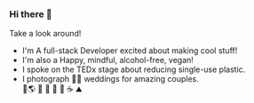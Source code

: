 ### Hi there 👋
Take a look around!<br/>
* I'm A full-stack Developer excited about making cool stuff!
* I'm also a Happy, mindful, alcohol-free, vegan!
* I spoke on the TEDx stage about reducing single-use plastic.
* I photograph 👰🤵 weddings for amazing couples.<br/>
🌱🌎 🚣 🚴 🏃 🐶 ☕️ ⛰

<!--
**keiththarp/keiththarp** is a ✨ _special_ ✨ repository because its `README.md` (this file) appears on your GitHub profile.

Here are some ideas to get you started:

- 🔭 I’m currently working on ...
- 🌱 I’m currently learning ...
- 👯 I’m looking to collaborate on ...
- 🤔 I’m looking for help with ...
- 💬 Ask me about ...
- 📫 How to reach me: ...
- 😄 Pronouns: ...
- ⚡ Fun fact: ...
-->
